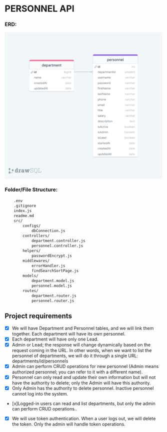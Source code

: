 # PERSONNEL API

### ERD:

![ERD](./erdPersonnelAPI.png)

### Folder/File Structure:

```
    .env
    .gitignore
    index.js
    readme.md
    src/
        configs/
            dbConnection.js
        controllers/
            department.controller.js
            personnel.controller.js
        helpers/
            passwordEncrypt.js
        middlewares/
            errorHandler.js
            findSearchSortPage.js
        models/
            department.model.js
            personnel.model.js
        routes/
            department.router.js
            personnel.router.js
```

## Project requirements

-   [x] We will have Department and Personnel tables, and we will link them together. Each department will have its own personnel.
-   [x] Each department will have only one Lead.
-   [x] Admin or Lead; the response will change dynamically based on the request coming in the URL. In other words, when we want to list the personnel of departments, we will do it through a single URL: departments/id/personnels
-   [x] Admin can perform CRUD operations for new personnel (Admin means authorized personnel; you can refer to it with a different name).
-   [x] Personnel can only read and update their own information but will not have the authority to delete; only the Admin will have this authority.
-   [x] Only Admin has the authority to delete personnel.
        Inactive personnel cannot log into the system.
-   [x]Logged-in users can read and list departments, but only the admin can perform CRUD operations..
-   [x] We will use token authentication. When a user logs out, we will delete the token. Only the admin will handle token operations.

